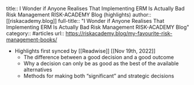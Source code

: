 title:: I Wonder if Anyone Realises That Implementing ERM Is Actually Bad Risk Management RISK-ACADEMY Blog (highlights)
author:: [[riskacademy.blog]]
full-title:: "I Wonder if Anyone Realises That Implementing ERM Is Actually Bad Risk Management RISK-ACADEMY Blog"
category:: #articles
url:: https://riskacademy.blog/my-favourite-risk-management-books/

- Highlights first synced by [[Readwise]] [[Nov 19th, 2022]]
	- The difference between a good decision and a good outcome
	- Why a decision can only be as good as the best of the available alternatives
	- Methods for making both “significant” and strategic decisions